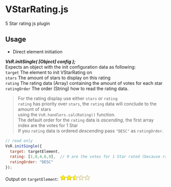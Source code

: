 # VStarRating.js

5 Star rating js plugin

## Usage

- Direct element initiation

**_VsR.initSingle( [Object] config );_**  
Expects an object with the init configuration data as following:  
`target` The element to init VStarRating on  
`stars` The amount of stars to display on this rating  
`rating` The rating data (Array) containing the amount of votes for each star  
`ratingOrder` The order (String) how to read the rating data.  

> For the rating display use either `stars` or `rating`  
> `rating` has priority over `stars`, the `rating` data will conclude to the amount of stars  
> using the `VsR.handlers.calcRating()` function.  
> The default order for the `rating` data is *ascending*, the first array index are the votes for 1 Star  
> If you `rating` data is ordered *descending* pass `"DESC"` as `ratingOrder`.
```js
// read only
VsR.initSingle({
  target: targetElement,
  rating: [1,0,4,6,9],  // 9 are the votes for 1 Star rated (because ratingOrder is set to "DESC")
  ratingOrder: "DESC"
});
```
Output on `targetElement`: 
![3.5 stars](https://raw.githubusercontent.com/SchwSimon/VStarRating.js/master/md/3.5stars.png "3.5 stars rated")

